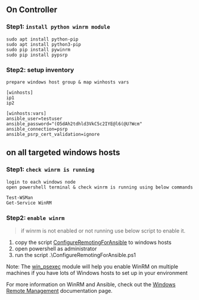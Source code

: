 ## On Controller

### Step1: `install python winrm module`
```
sudo apt install python-pip
sudo apt install python3-pip
sudo pip install pywinrm 
sudo pip install pypsrp
```
### Step2: setup inventory

```
prepare windows host group & map winhosts vars

[winhosts]
ip1
ip2

[winhosts:vars]
ansible_user=testuser
ansible_password="(O5dAh2tdhld3VkC5c2IYE@l6(@U?Wcm"
ansible_connection=psrp
ansible_psrp_cert_validation=ignore
```

## on all targeted windows hosts

### Step1: `check winrm is running`

```
login to each windows node
open powershell terminal & check winrm is running using below commands

Test-WSMan
Get-Service WinRM
```

### Step2: `enable winrm`

> if winrm is not enabled or not running use below script to enable it. 

1) copy the script [ConfigureRemotingForAnsible](https://raw.githubusercontent.com/lerndevops/labs/master/ansible/windows/ConfigureRemotingForAnsible.ps1) to windows hosts
2) open powershell as administrator
3) run the script .\ConfigureRemotingForAnsible.ps1

Note: The [win_psexec](https://docs.ansible.com/ansible/latest/modules/win_psexec_module.html) module will help you enable WinRM on multiple machines if you have lots of Windows hosts to set up in your environment

For more information on WinRM and Ansible, check out the [Windows Remote Management](https://docs.ansible.com/ansible/latest/user_guide/windows_winrm.html) documentation page.
